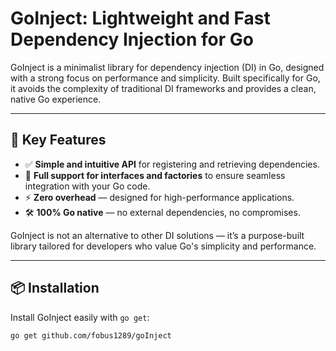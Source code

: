 # GoInject: Lightweight and Fast Dependency Injection for Go

GoInject is a minimalist library for dependency injection (DI) in Go, designed with a strong focus on performance and simplicity. Built specifically for Go, it avoids the complexity of traditional DI frameworks and provides a clean, native Go experience.

---

## 🚀 Key Features

- ✅ **Simple and intuitive API** for registering and retrieving dependencies.
- 🔗 **Full support for interfaces and factories** to ensure seamless integration with your Go code.
- ⚡ **Zero overhead** — designed for high-performance applications.
- 🛠️ **100% Go native** — no external dependencies, no compromises.

GoInject is not an alternative to other DI solutions — it’s a purpose-built library tailored for developers who value Go's simplicity and performance.

---

## 📦 Installation

Install GoInject easily with `go get`:

```bash
go get github.com/fobus1289/goInject
```
